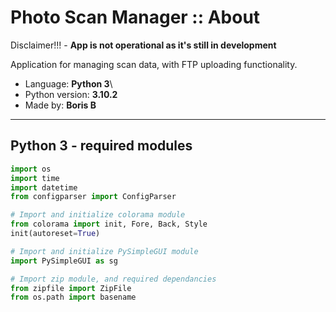 # Photo Scan Manager :: About

Disclaimer!!! - __App is not operational as it's still in development__

Application for managing scan data, with FTP uploading functionality.

- Language: __Python 3__\
- Python version: __3.10.2__
- Made by: __Boris B__

---

## Python 3 - required modules

```python
import os
import time
import datetime
from configparser import ConfigParser

# Import and initialize colorama module
from colorama import init, Fore, Back, Style
init(autoreset=True)

# Import and initialize PySimpleGUI module
import PySimpleGUI as sg

# Import zip module, and required dependancies
from zipfile import ZipFile
from os.path import basename

```
